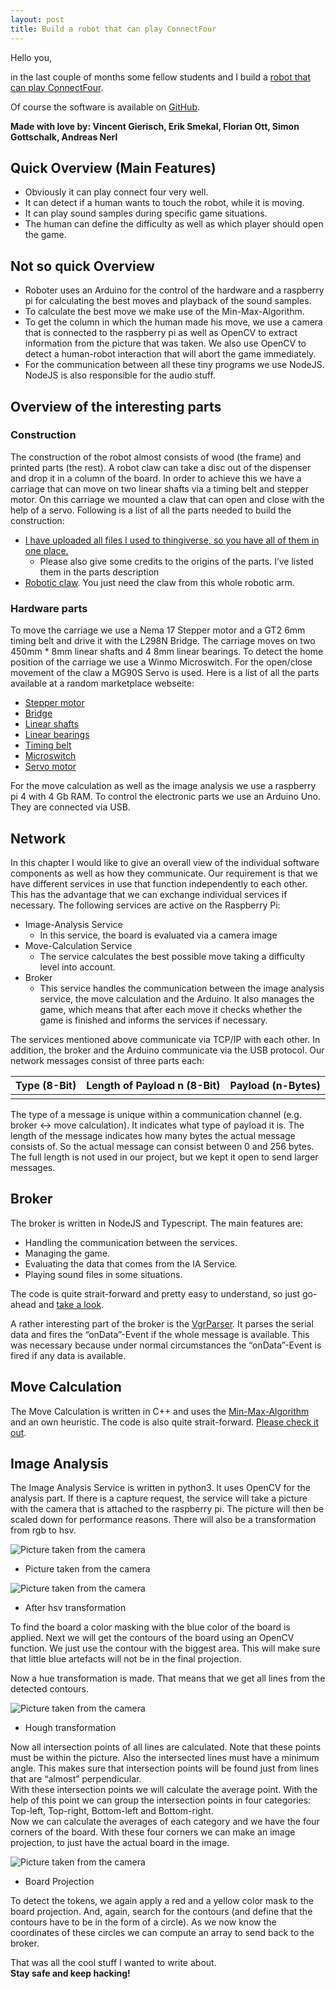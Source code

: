 ```yaml
---
layout: post
title: Build a robot that can play ConnectFour
---
```


Hello you,  

in the last couple of months some fellow students and I build a [robot that can play ConnectFour](https://youtu.be/cAOFIIrNGic).

Of course the software is available on [GitHub](https://github.com/ConnectFourRobot).

**Made with love by: Vincent Gierisch, Erik Smekal, Florian Ott, Simon Gottschalk, Andreas Nerl**

## Quick Overview (Main Features)
* Obviously it can play connect four very well.
* It can detect if a human wants to touch the robot, while it is moving.
* It can play sound samples during specific game situations.
* The human can define the difficulty as well as which player should open the game.

## Not so quick Overview
* Roboter uses an Arduino for the control of the hardware and a raspberry pi for calculating the best moves and playback of the sound samples.
* To calculate the best move we make use of the Min-Max-Algorithm.
* To get the column in which the human made his move, we use a camera that is connected to the raspberry pi as well as OpenCV to extract information from the picture that was taken. We also use OpenCV to detect a human-robot interaction that will abort the game immediately. 
* For the communication between all these tiny programs we use NodeJS. NodeJS is also responsible for the audio stuff.

## Overview of the interesting parts

### Construction

The construction of the robot almost consists of wood (the frame) and printed parts (the rest). A robot claw can take a disc out of the dispenser and drop it in a column of the board. In order to achieve this we have a carriage that can move on two linear shafts via a timing belt and stepper motor. On this carriage we mounted a claw that can open and close with the help of a servo.
Following is a list of all the parts needed to build the construction:

* [I have uploaded all files I used to thingiverse, so you have all of them in one place.](https://www.thingiverse.com/thing:4784864)
    - Please also give some credits to the origins of the parts. I’ve listed them in the parts description
* [Robotic claw](https://www.thingiverse.com/thing:1015238). You just need the claw from this whole robotic arm.

### Hardware parts

To move the carriage we use a Nema 17 Stepper motor and a GT2 6mm timing belt and drive it with the L298N Bridge. The carriage moves on two 450mm * 8mm linear shafts and 4 8mm linear bearings. To detect the home position of the carriage we use a Winmo Microswitch. For the open/close movement of the claw a MG90S Servo is used. Here is a list of all the parts available at a random marketplace webseite:

* [Stepper motor](https://www.amazon.de/gp/product/B00PNEQ9T4)
* [Bridge](https://www.amazon.de/gp/product/B01KBTNHS6)
* [Linear shafts](https://www.amazon.de/gp/product/B07TTBDBST)
* [Linear bearings](https://www.amazon.de/gp/product/B07BV3YBP2)
* [Timing belt](https://www.amazon.de/gp/product/B078SNXLT1)
* [Microswitch](https://www.amazon.de/gp/product/B01LWI1PKU)
* [Servo motor](https://www.amazon.de/gp/product/B06XQ7NPSS)

For the move calculation as well as the image analysis we use a raspberry pi 4 with 4 Gb RAM. To control the electronic parts we use an Arduino Uno. They are connected via USB.

## Network

In this chapter I would like to give an overall view of the individual software components as well as how they communicate. Our requirement is that we have different services in use that function independently to each other. This has the advantage that we can exchange individual services if necessary. The following services are active on the Raspberry Pi:

* Image-Analysis Service
    - In this service, the board is evaluated via a camera image
* Move-Calculation Service
    - The service calculates the best possible move taking a difficulty level into account.
* Broker
    - This service handles the communication between the image analysis service, the move calculation and the Arduino. It also manages the game, which means that after each move it checks whether the game is finished and informs the services if necessary.

The services mentioned above communicate via TCP/IP with each other. In addition, the broker and the Arduino communicate via the USB protocol. Our network messages consist of three parts each:

| Type (8-Bit) | Length of Payload n (8-Bit)| Payload (n-Bytes) |
| :------ | :-------- | :-------- |
|                                 |

The type of a message is unique within a communication channel (e.g. broker <-> move calculation). It indicates what type of payload it is. The length of the message indicates how many bytes the actual message consists of. So the actual message can consist between 0 and 256 bytes. The full length is not used in our project, but we kept it open to send larger messages.

## Broker
The broker is written in NodeJS and Typescript. The main features are: 
* Handling the communication between the services.
* Managing the game.
* Evaluating the data that comes from the IA Service.
* Playing sound files in some situations.

The code is quite strait-forward and pretty easy to understand, so just go-ahead and [take a look](https://github.com/ConnectFourRobot/broker).

A rather interesting part of the broker is the [VgrParser](https://github.com/ConnectFourRobot/broker/blob/dev/src/com/serial/vgrParser.ts). It parses the serial data and fires the “onData”-Event if the whole message is available. This was necessary because under normal circumstances the “onData”-Event is fired if any data is available.

## Move Calculation
The Move Calculation is written in C++ and uses the [Min-Max-Algorithm](https://en.wikipedia.org/wiki/Minimax#Minimax_algorithm_with_alternate_moves) and an own heuristic. 
The code is also quite strait-forward. [Please check it out](https://github.com/ConnectFourRobot/client).

## Image Analysis

The Image Analysis Service is written in python3. It uses OpenCV for the analysis part. If there is a capture request, the service will take a picture with the camera that is attached to the raspberry pi. The picture will then be scaled down for performance reasons. There will also be a transformation from rgb to hsv.

![Picture taken from the camera](/images/cfrBoardOrigin.png)
- Picture taken from the camera

![Picture taken from the camera](/images/cfrBoardHsv.png)
- After hsv transformation

To find the board a color masking with the blue color of the board is applied. Next we will get the contours of the board using an OpenCV function. We just use the contour with the biggest area. This will make sure that little blue artefacts will not be in the final projection.

Now a hue transformation is made. That means that we get all lines from the detected contours.

![Picture taken from the camera](/images/cfrBoardHough.png)
- Hough transformation

Now all intersection points of all lines are calculated. Note that these points must be within the picture. Also the intersected lines must have a minimum angle. This makes sure that intersection points will be found just from lines that are “almost” perpendicular.  
With these intersection points we will calculate the average point. With the help of this point we can group the intersection points in four categories: Top-left, Top-right, Bottom-left and Bottom-right.  
Now we can calculate the averages of each category and we have the four corners of the board. With these four corners we can make an image projection, to just have the actual board in the image. 

![Picture taken from the camera](/images/cfrBoardProjection.png)
- Board Projection

To detect the tokens, we again apply a red and a yellow color mask to the board projection. And, again, search for the contours (and define that the contours have to be in the form of a circle). As we now know the coordinates of these circles we can compute an array to send back to the broker.

That was all the cool stuff I wanted to write about.  
**Stay safe and keep hacking!**